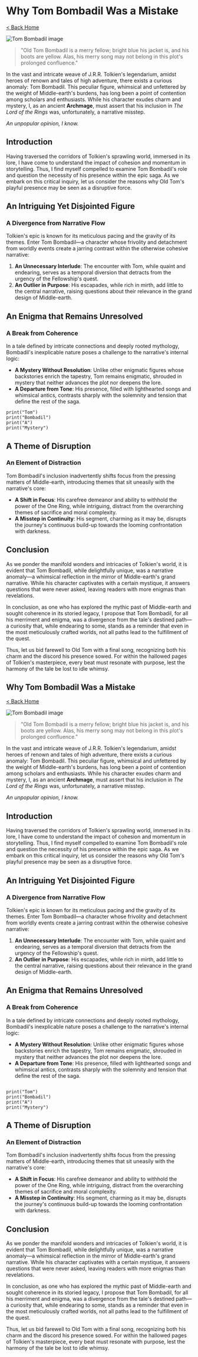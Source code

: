 # Why Tom Bombadil Was a Mistake

[< Back Home](/)

![Tom Bombadil image](/images/tom.png)

> "Old Tom Bombadil is a merry fellow; bright blue his jacket is, and his boots are yellow. Alas, his merry song may not belong in this plot's prolonged confluence."

In the vast and intricate weave of J.R.R. Tolkien's legendarium, amidst heroes of renown and tales of high adventure, there exists a curious anomaly: Tom Bombadil. This peculiar figure, whimsical and unfettered by the weight of Middle-earth's burdens, has long been a point of contention among scholars and enthusiasts. While his character exudes charm and mystery, I, as an ancient **Archmage**, must assert that his inclusion in _The Lord of the Rings_ was, unfortunately, a narrative misstep.

_An unpopular opinion, I know._

## Introduction

Having traversed the corridors of Tolkien's sprawling world, immersed in its lore, I have come to understand the impact of cohesion and momentum in storytelling. Thus, I find myself compelled to examine Tom Bombadil's role and question the necessity of his presence within the epic saga. As we embark on this critical inquiry, let us consider the reasons why Old Tom's playful presence may be seen as a disruptive force.

## An Intriguing Yet Disjointed Figure

### A Divergence from Narrative Flow

Tolkien's epic is known for its meticulous pacing and the gravity of its themes. Enter Tom Bombadil—a character whose frivolity and detachment from worldly events create a jarring contrast within the otherwise cohesive narrative:

1. **An Unnecessary Interlude**: The encounter with Tom, while quaint and endearing, serves as a temporal diversion that detracts from the urgency of the Fellowship's quest.
2. **An Outlier in Purpose**: His escapades, while rich in mirth, add little to the central narrative, raising questions about their relevance in the grand design of Middle-earth.

## An Enigma that Remains Unresolved

### A Break from Coherence

In a tale defined by intricate connections and deeply rooted mythology, Bombadil's inexplicable nature poses a challenge to the narrative's internal logic:

- **A Mystery Without Resolution**: Unlike other enigmatic figures whose backstories enrich the tapestry, Tom remains enigmatic, shrouded in mystery that neither advances the plot nor deepens the lore.
- **A Departure from Tone**: His presence, filled with lighthearted songs and whimsical antics, contrasts sharply with the solemnity and tension that define the rest of the saga.

```
print("Tom")
print("Bombadil")
print("A")
print("Mystery")
```

## A Theme of **Disruption**

### An Element of Distraction

Tom Bombadil's inclusion inadvertently shifts focus from the pressing matters of Middle-earth, introducing themes that sit uneasily with the narrative's core:

- **A Shift in Focus**: His carefree demeanor and ability to withhold the power of the One Ring, while intriguing, distract from the overarching themes of sacrifice and moral complexity.
- **A Misstep in Continuity**: His segment, charming as it may be, disrupts the journey's continuous build-up towards the looming confrontation with darkness.

## Conclusion

As we ponder the manifold wonders and intricacies of Tolkien's world, it is evident that Tom Bombadil, while delightfully unique, was a narrative anomaly—a whimsical reflection in the mirror of Middle-earth's grand narrative. While his character captivates with a certain mystique, it answers questions that were never asked, leaving readers with more enigmas than revelations.

In conclusion, as one who has explored the mythic past of Middle-earth and sought coherence in its storied legacy, I propose that Tom Bombadil, for all his merriment and enigma, was a divergence from the tale's destined path—a curiosity that, while endearing to some, stands as a reminder that even in the most meticulously crafted worlds, not all paths lead to the fulfillment of the quest.

Thus, let us bid farewell to Old Tom with a final song, recognizing both his charm and the discord his presence sowed. For within the hallowed pages of Tolkien's masterpiece, every beat must resonate with purpose, lest the harmony of the tale be lost to idle whimsy.<!doctype html>
<html>
  <head>
    <meta charset="utf-8" />
    <meta name="viewport" content="width=device-width, initial-scale=1" />
    <title>Why Tom Bombadil Was a Mistake</title>
    <link href="/index.css" rel="stylesheet" />
  </head>

  <body>
    <article><div><h1>Why Tom Bombadil Was a Mistake</h1><p><a href="/">< Back Home</a></p><p><img src="/images/tom.png" alt="Tom Bombadil image"></img></p><blockquote>"Old Tom Bombadil is a merry fellow; bright blue his jacket is, and his boots are yellow. Alas, his merry song may not belong in this plot's prolonged confluence."</blockquote><p>In the vast and intricate weave of J.R.R. Tolkien's legendarium, amidst heroes of renown and tales of high adventure, there exists a curious anomaly: Tom Bombadil. This peculiar figure, whimsical and unfettered by the weight of Middle-earth's burdens, has long been a point of contention among scholars and enthusiasts. While his character exudes charm and mystery, I, as an ancient <b>Archmage</b>, must assert that his inclusion in <i>The Lord of the Rings</i> was, unfortunately, a narrative misstep.</p><p><i>An unpopular opinion, I know.</i></p><h2>Introduction</h2><p>Having traversed the corridors of Tolkien's sprawling world, immersed in its lore, I have come to understand the impact of cohesion and momentum in storytelling. Thus, I find myself compelled to examine Tom Bombadil's role and question the necessity of his presence within the epic saga. As we embark on this critical inquiry, let us consider the reasons why Old Tom's playful presence may be seen as a disruptive force.</p><h2>An Intriguing Yet Disjointed Figure</h2><h3>A Divergence from Narrative Flow</h3><p>Tolkien's epic is known for its meticulous pacing and the gravity of its themes. Enter Tom Bombadil—a character whose frivolity and detachment from worldly events create a jarring contrast within the otherwise cohesive narrative:</p><ol><li><b>An Unnecessary Interlude</b>: The encounter with Tom, while quaint and endearing, serves as a temporal diversion that detracts from the urgency of the Fellowship's quest.</li><li><b>An Outlier in Purpose</b>: His escapades, while rich in mirth, add little to the central narrative, raising questions about their relevance in the grand design of Middle-earth.</li></ol><h2>An Enigma that Remains Unresolved</h2><h3>A Break from Coherence</h3><p>In a tale defined by intricate connections and deeply rooted mythology, Bombadil's inexplicable nature poses a challenge to the narrative's internal logic:</p><ul><li><b>A Mystery Without Resolution</b>: Unlike other enigmatic figures whose backstories enrich the tapestry, Tom remains enigmatic, shrouded in mystery that neither advances the plot nor deepens the lore.</li><li><b>A Departure from Tone</b>: His presence, filled with lighthearted songs and whimsical antics, contrasts sharply with the solemnity and tension that define the rest of the saga.</li></ul><pre><code>
print("Tom")
print("Bombadil")
print("A")
print("Mystery")
</code></pre><h2>A Theme of <b>Disruption</b></h2><h3>An Element of Distraction</h3><p>Tom Bombadil's inclusion inadvertently shifts focus from the pressing matters of Middle-earth, introducing themes that sit uneasily with the narrative's core:</p><ul><li><b>A Shift in Focus</b>: His carefree demeanor and ability to withhold the power of the One Ring, while intriguing, distract from the overarching themes of sacrifice and moral complexity.</li><li><b>A Misstep in Continuity</b>: His segment, charming as it may be, disrupts the journey's continuous build-up towards the looming confrontation with darkness.</li></ul><h2>Conclusion</h2><p>As we ponder the manifold wonders and intricacies of Tolkien's world, it is evident that Tom Bombadil, while delightfully unique, was a narrative anomaly—a whimsical reflection in the mirror of Middle-earth's grand narrative. While his character captivates with a certain mystique, it answers questions that were never asked, leaving readers with more enigmas than revelations.</p><p>In conclusion, as one who has explored the mythic past of Middle-earth and sought coherence in its storied legacy, I propose that Tom Bombadil, for all his merriment and enigma, was a divergence from the tale's destined path—a curiosity that, while endearing to some, stands as a reminder that even in the most meticulously crafted worlds, not all paths lead to the fulfillment of the quest.</p><p>Thus, let us bid farewell to Old Tom with a final song, recognizing both his charm and the discord his presence sowed. For within the hallowed pages of Tolkien's masterpiece, every beat must resonate with purpose, lest the harmony of the tale be lost to idle whimsy.</p></div></article>
  </body>
</html>